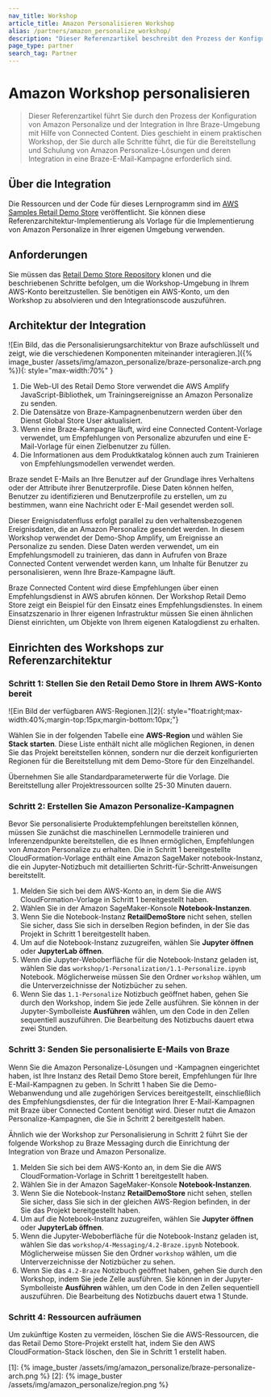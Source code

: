 ```yaml
---
nav_title: Workshop
article_title: Amazon Personalisieren Workshop
alias: /partners/amazon_personalize_workshop/
description: "Dieser Referenzartikel beschreibt den Prozess der Konfiguration von Amazon Personalize und dessen Integration in Ihre Braze-Umgebung mithilfe von Connected Content."
page_type: partner
search_tag: Partner
---
```


# Amazon Workshop personalisieren

> Dieser Referenzartikel führt Sie durch den Prozess der Konfiguration von Amazon Personalize und der Integration in Ihre Braze-Umgebung mit Hilfe von Connected Content. Dies geschieht in einem praktischen Workshop, der Sie durch alle Schritte führt, die für die Bereitstellung und Schulung von Amazon Personalize-Lösungen und deren Integration in eine Braze-E-Mail-Kampagne erforderlich sind.



## Über die Integration

 Die Ressourcen und der Code für dieses Lernprogramm sind im [AWS Samples Retail Demo Store](https://github.com/aws-samples/retail-demo-store/) veröffentlicht. Sie können diese Referenzarchitektur-Implementierung als Vorlage für die Implementierung von Amazon Personalize in Ihrer eigenen Umgebung verwenden.

## Anforderungen

Sie müssen das [Retail Demo Store Repository](https://github.com/aws-samples/retail-demo-store/) klonen und die beschriebenen Schritte befolgen, um die Workshop-Umgebung in Ihrem AWS-Konto bereitzustellen. Sie benötigen ein AWS-Konto, um den Workshop zu absolvieren und den Integrationscode auszuführen.

## Architektur der Integration



![Ein Bild, das die Personalisierungsarchitektur von Braze aufschlüsselt und zeigt, wie die verschiedenen Komponenten miteinander interagieren.]({% image_buster /assets/img/amazon_personalize/braze-personalize-arch.png %}){: style="max-width:70%" }

1. Die Web-UI des Retail Demo Store verwendet die AWS Amplify JavaScript-Bibliothek, um Trainingsereignisse an Amazon Personalize zu senden.
2. Die Datensätze von Braze-Kampagnenbenutzern werden über den Dienst Global Store User aktualisiert.
3. Wenn eine Braze-Kampagne läuft, wird eine Connected Content-Vorlage verwendet, um Empfehlungen von Personalize abzurufen und eine E-Mail-Vorlage für einen Zielbenutzer zu füllen.
4. Die Informationen aus dem Produktkatalog können auch zum Trainieren von Empfehlungsmodellen verwendet werden.

Braze sendet E-Mails an Ihre Benutzer auf der Grundlage ihres Verhaltens oder der Attribute ihrer Benutzerprofile. Diese Daten können helfen, Benutzer zu identifizieren und Benutzerprofile zu erstellen, um zu bestimmen, wann eine Nachricht oder E-Mail gesendet werden soll.

Dieser Ereignisdatenfluss erfolgt parallel zu den verhaltensbezogenen Ereignisdaten, die an Amazon Personalize gesendet werden. In diesem Workshop verwendet der Demo-Shop Amplify, um Ereignisse an Personalize zu senden. Diese Daten werden verwendet, um ein Empfehlungsmodell zu trainieren, das dann in Aufrufen von Braze Connected Content verwendet werden kann, um Inhalte für Benutzer zu personalisieren, wenn Ihre Braze-Kampagne läuft.

Braze Connected Content wird diese Empfehlungen über einen Empfehlungsdienst in AWS abrufen können. Der Workshop Retail Demo Store zeigt ein Beispiel für den Einsatz eines Empfehlungsdienstes. In einem Einsatzszenario in Ihrer eigenen Infrastruktur müssen Sie einen ähnlichen Dienst einrichten, um Objekte von Ihrem eigenen Katalogdienst zu erhalten.

## Einrichten des Workshops zur Referenzarchitektur

### Schritt 1: Stellen Sie den Retail Demo Store in Ihrem AWS-Konto bereit

![Ein Bild der verfügbaren AWS-Regionen.][2]{: style="float:right;max-width:40%;margin-top:15px;margin-bottom:10px;"}

Wählen Sie in der folgenden Tabelle eine **AWS-Region** und wählen Sie **Stack starten**. Diese Liste enthält nicht alle möglichen Regionen, in denen Sie das Projekt bereitstellen können, sondern nur die derzeit konfigurierten Regionen für die Bereitstellung mit dem Demo-Store für den Einzelhandel.

Übernehmen Sie alle Standardparameterwerte für die Vorlage. Die Bereitstellung aller Projektressourcen sollte 25-30 Minuten dauern.

### Schritt 2: Erstellen Sie Amazon Personalize-Kampagnen

Bevor Sie personalisierte Produktempfehlungen bereitstellen können, müssen Sie zunächst die maschinellen Lernmodelle trainieren und Inferenzendpunkte bereitstellen, die es Ihnen ermöglichen, Empfehlungen von Amazon Personalize zu erhalten. Die in Schritt 1 bereitgestellte CloudFormation-Vorlage enthält eine Amazon SageMaker notebook-Instanz, die ein Jupyter-Notizbuch mit detaillierten Schritt-für-Schritt-Anweisungen bereitstellt.

1. Melden Sie sich bei dem AWS-Konto an, in dem Sie die AWS CloudFormation-Vorlage in Schritt 1 bereitgestellt haben.
2. Wählen Sie in der Amazon SageMaker-Konsole **Notebook-Instanzen**.
3. Wenn Sie die Notebook-Instanz **RetailDemoStore** nicht sehen, stellen Sie sicher, dass Sie sich in derselben Region befinden, in der Sie das Projekt in Schritt 1 bereitgestellt haben.
4. Um auf die Notebook-Instanz zuzugreifen, wählen Sie **Jupyter öffnen** oder **JupyterLab öffnen**.
5. Wenn die Jupyter-Weboberfläche für die Notebook-Instanz geladen ist, wählen Sie das `workshop/1-Personalization/1.1-Personalize.ipynb` Notebook. Möglicherweise müssen Sie den Ordner `workshop` wählen, um die Unterverzeichnisse der Notizbücher zu sehen.
6. Wenn Sie das `1.1-Personalize` Notizbuch geöffnet haben, gehen Sie durch den Workshop, indem Sie jede Zelle ausführen. Sie können in der Jupyter-Symbolleiste **Ausführen** wählen, um den Code in den Zellen sequentiell auszuführen. Die Bearbeitung des Notizbuchs dauert etwa zwei Stunden.

### Schritt 3: Senden Sie personalisierte E-Mails von Braze

Wenn Sie die Amazon Personalize-Lösungen und -Kampagnen eingerichtet haben, ist Ihre Instanz des Retail Demo Store bereit, Empfehlungen für Ihre E-Mail-Kampagnen zu geben. In Schritt 1 haben Sie die Demo-Webanwendung und alle zugehörigen Services bereitgestellt, einschließlich des Empfehlungsdienstes, der für die Integration Ihrer E-Mail-Kampagnen mit Braze über Connected Content benötigt wird. Dieser nutzt die Amazon Personalize-Kampagnen, die Sie in Schritt 2 bereitgestellt haben.

Ähnlich wie der Workshop zur Personalisierung in Schritt 2 führt Sie der folgende Workshop zu Braze Messaging durch die Einrichtung der Integration von Braze und Amazon Personalize.

1. Melden Sie sich bei dem AWS-Konto an, in dem Sie die AWS CloudFormation-Vorlage in Schritt 1 bereitgestellt haben.
2. Wählen Sie in der Amazon SageMaker-Konsole **Notebook-Instanzen**.
3. Wenn Sie die Notebook-Instanz **RetailDemoStore** nicht sehen, stellen Sie sicher, dass Sie sich in der gleichen AWS-Region befinden, in der Sie das Projekt bereitgestellt haben.
4. Um auf die Notebook-Instanz zuzugreifen, wählen Sie **Jupyter öffnen** oder **JupyterLab öffnen**.
5. Wenn die Jupyter-Weboberfläche für die Notebook-Instanz geladen ist, wählen Sie das `workshop/4-Messaging/4.2-Braze.ipynb` Notebook. Möglicherweise müssen Sie den Ordner `workshop` wählen, um die Unterverzeichnisse der Notizbücher zu sehen.
6. Wenn Sie das `4.2-Braze` Notizbuch geöffnet haben, gehen Sie durch den Workshop, indem Sie jede Zelle ausführen. Sie können in der Jupyter-Symbolleiste **Ausführen** wählen, um den Code in den Zellen sequentiell auszuführen. Die Bearbeitung des Notizbuchs dauert etwa 1 Stunde.

### Schritt 4: Ressourcen aufräumen

Um zukünftige Kosten zu vermeiden, löschen Sie die AWS-Ressourcen, die das Retail Demo Store-Projekt erstellt hat, indem Sie den AWS CloudFormation-Stack löschen, den Sie in Schritt 1 erstellt haben.


[1]: {% image_buster /assets/img/amazon_personalize/braze-personalize-arch.png %}
[2]: {% image_buster /assets/img/amazon_personalize/region.png %}